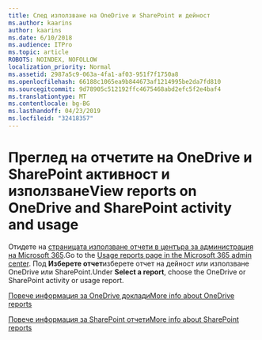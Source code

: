 ```yaml
---
title: След използване на OneDrive и SharePoint и дейност
ms.author: kaarins
author: kaarins
ms.date: 6/10/2018
ms.audience: ITPro
ms.topic: article
ROBOTS: NOINDEX, NOFOLLOW
localization_priority: Normal
ms.assetid: 2987a5c9-063a-4fa1-af03-951f7f1750a8
ms.openlocfilehash: 66188c1065ea9b844673af1214995be2da7fd810
ms.sourcegitcommit: 9d78905c512192ffc4675468abd2efc5f2e4baf4
ms.translationtype: MT
ms.contentlocale: bg-BG
ms.lasthandoff: 04/23/2019
ms.locfileid: "32418357"
---
```

# <a name="view-reports-on-onedrive-and-sharepoint-activity-and-usage"></a><span data-ttu-id="7827a-102">Преглед на отчетите на OneDrive и SharePoint активност и използване</span><span class="sxs-lookup"><span data-stu-id="7827a-102">View reports on OneDrive and SharePoint activity and usage</span></span>

<span data-ttu-id="7827a-103">Отидете на [страницата използване отчети в центъра за администрация на Microsoft 365](https://admin.microsoft.com/AdminPortal/Home).</span><span class="sxs-lookup"><span data-stu-id="7827a-103">Go to the [Usage reports page in the Microsoft 365 admin center](https://admin.microsoft.com/AdminPortal/Home).</span></span> <span data-ttu-id="7827a-104">Под **Изберете отчет**изберете отчет на дейност или използване OneDrive или SharePoint.</span><span class="sxs-lookup"><span data-stu-id="7827a-104">Under **Select a report**, choose the OneDrive or SharePoint activity or usage report.</span></span> 
  
[<span data-ttu-id="7827a-105">Повече информация за OneDrive доклади</span><span class="sxs-lookup"><span data-stu-id="7827a-105">More info about OneDrive reports</span></span>](https://go.microsoft.com/fwlink/?linkid=875239)
  
[<span data-ttu-id="7827a-106">Повече информация за SharePoint отчети</span><span class="sxs-lookup"><span data-stu-id="7827a-106">More info about SharePoint reports</span></span>](https://go.microsoft.com/fwlink/?linkid=875240)
  

